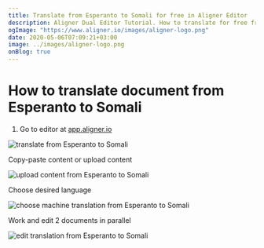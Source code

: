 ```yaml
---
title: Translate from Esperanto to Somali for free in Aligner Editor
description: Aligner Dual Editor Tutorial. How to translate for free from Esperanto to Somali. Aligner is multilingual document management platform. 
ogImage: "https://www.aligner.io/images/aligner-logo.png"
date: 2020-05-06T07:09:21+03:00
image: ../images/aligner-logo.png
onBlog: true
---
```


# How to translate document from Esperanto to Somali

1. Go to editor at [app.aligner.io](https://app.aligner.io "Aligner App web page")

![translate from Esperanto to Somali](../aligner-blank-editor.png "translate from Esperanto to Somali")

Copy-paste content or upload content

![upload content from Esperanto to Somali](../aligner-uploaded-document.png "upload content from Esperanto to Somali")

Choose desired language

![choose machine translation from Esperanto to Somali](../aligner-language-dropdown.png "choose machine translation from Esperanto to Somali")

Work and edit 2 documents in parallel

![edit translation from Esperanto to Somali](../aligner-double-sitded-editor.png "edit translation from Esperanto to Somali")

